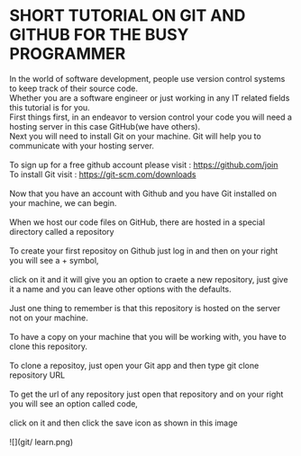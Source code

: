 # SHORT TUTORIAL ON GIT AND GITHUB FOR THE BUSY PROGRAMMER
In the world of software development, people use version control systems to keep track of their source code.<br>
Whether you are a software engineer or just working in any IT related fields this tutorial is for you.<br>
First things first, in an endeavor to version control your code you will need a hosting server in this case GitHub(we have others).<br>
Next you will need to install Git on your machine. Git will help you to communicate with your hosting server.<br>
<br>
To sign up for a free github account please visit : https://github.com/join <br>
To install Git visit : https://git-scm.com/downloads <br><br>
Now that you have an account with Github and you have Git installed on your machine, we can begin.<br><br>
When we host our code files on GitHub, there are hosted in a special directory called a repository<br><br>
To create your first repositoy on Github just log in and then on your right you will see a + symbol,<br><br>
 click on it and it will give you an option to craete a new repository, just give it a name and you can leave other options with the defaults.<br><br>
 Just one thing to remember is that this repository is hosted on the server not on your machine.<br><br>
 To have a copy on your machine that you will be working with, you have to clone this repository.<br><br>
 To clone a repositoy, just open your Git app and then type git clone repository URL <br><br>
 To get the url of any repository just open that repository and on your right you will see an option called code,<br><br>
 click on it and then click the save icon as shown in this image <br><br>![](git/ learn.png)<br><br>





